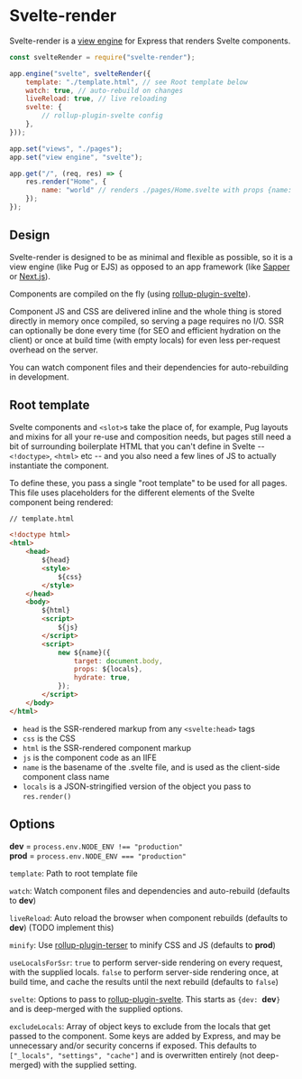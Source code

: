 Svelte-render
=============

Svelte-render is a [view engine](https://expressjs.com/en/guide/using-template-engines.html) for Express that renders Svelte components.

```javascript
const svelteRender = require("svelte-render");

app.engine("svelte", svelteRender({
	template: "./template.html", // see Root template below
	watch: true, // auto-rebuild on changes
	liveReload: true, // live reloading
	svelte: {
		// rollup-plugin-svelte config
	},
}));

app.set("views", "./pages");
app.set("view engine", "svelte");

app.get("/", (req, res) => {
	res.render("Home", {
		name: "world" // renders ./pages/Home.svelte with props {name: "world"}
	});
});
```

Design
------

Svelte-render is designed to be as minimal and flexible as possible, so it is a view engine (like Pug or EJS) as opposed to an app framework (like [Sapper](https://sapper.svelte.dev) or [Next.js](https://nextjs.org)).

Components are compiled on the fly (using [rollup-plugin-svelte](https://github.com/sveltejs/rollup-plugin-svelte)).

Component JS and CSS are delivered inline and the whole thing is stored directly in memory once compiled, so serving a page requires no I/O.  SSR can optionally be done every time (for SEO and efficient hydration on the client) or once at build time (with empty locals) for even less per-request overhead on the server.

You can watch component files and their dependencies for auto-rebuilding in development.

Root template
-------------

Svelte components and `<slot>`s take the place of, for example, Pug layouts and mixins for all your re-use and composition needs, but pages still need a bit of surrounding boilerplate HTML that you can't define in Svelte -- `<!doctype>`, `<html>` etc -- and you also need a few lines of JS to actually instantiate the component.

To define these, you pass a single "root template" to be used for all pages.  This file uses placeholders for the different elements of the Svelte component being rendered:

```html
// template.html

<!doctype html>
<html>
	<head>
		${head}
		<style>
			${css}
		</style>
	</head>
	<body>
		${html}
		<script>
			${js}
		</script>
		<script>
			new ${name}({
				target: document.body,
				props: ${locals},
				hydrate: true,
			});
		</script>
	</body>
</html>
```

- `head` is the SSR-rendered markup from any `<svelte:head>` tags
- `css` is the CSS
- `html` is the SSR-rendered component markup
- `js` is the component code as an IIFE
- `name` is the basename of the .svelte file, and is used as the client-side component class name
- `locals` is a JSON-stringified version of the object you pass to `res.render()`

Options
-------

**dev** = `process.env.NODE_ENV !== "production"`<br>
**prod** = `process.env.NODE_ENV === "production"`

`template`: Path to root template file

`watch`: Watch component files and dependencies and auto-rebuild (defaults to **dev**)

`liveReload`: Auto reload the browser when component rebuilds (defaults to **dev**) (TODO implement this)

`minify`: Use [rollup-plugin-terser](https://github.com/TrySound/rollup-plugin-terser) to minify CSS and JS (defaults to **prod**)

`useLocalsForSsr`: `true` to perform server-side rendering on every request, with the supplied locals.  `false` to perform server-side rendering once, at build time, and cache the results until the next rebuild (defaults to `false`)

`svelte`: Options to pass to [rollup-plugin-svelte](https://github.com/sveltejs/rollup-plugin-svelte).  This starts as `{dev: `**dev**`}` and is deep-merged with the supplied options.

`excludeLocals`: Array of object keys to exclude from the locals that get passed to the component.  Some keys are added by Express, and may be unnecessary and/or security concerns if exposed.  This defaults to `["_locals", "settings", "cache"]` and is overwritten entirely (not deep-merged) with the supplied setting.
